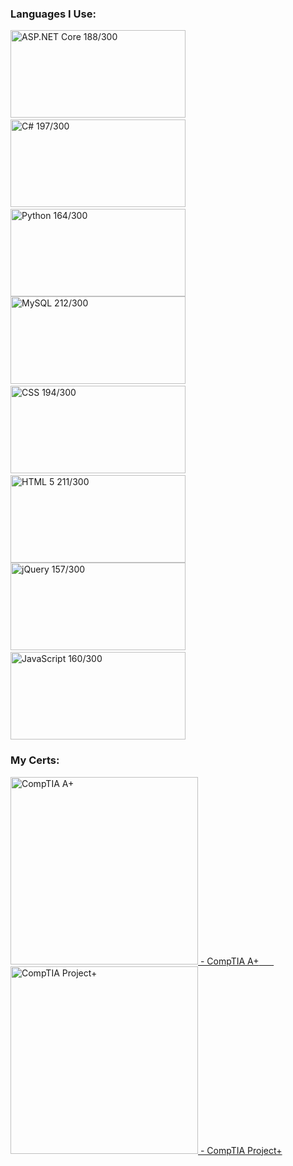 
### Languages I Use:
<img alt='ASP.NET Core 188/300' title='ASP.NET Core 188/300' width='280px' height='140px' src='https://i.stack.imgur.com/07ZIW.png'>&nbsp;<img alt='C# 197/300' title='C# 197/300' width='280px' height='140px' src='https://i.stack.imgur.com/b3G06.png'>&nbsp;<img alt='Python 164/300' title='Python 164/300' width='280px' height='140px' src='https://i.stack.imgur.com/XmujW.png'> <img alt='MySQL 212/300' title='MySQL 212/300' width='280px' height='140px' src='https://i.stack.imgur.com/jCT8U.png'>&nbsp;<img alt='CSS 194/300' title='CSS 194/300' width='280px' height='140px' src='https://i.stack.imgur.com/T2DY5.png'>&nbsp;<img alt='HTML 5 211/300' title='HTML 5 211/300' width='280px' height='140px' src='https://i.stack.imgur.com/DmhjW.png'> <img alt='jQuery 157/300' title='jQuery 157/300' width='280px' height='140px' src='https://i.stack.imgur.com/Drr5K.png'>&nbsp;<img alt='JavaScript 160/300' title='JavaScript 160/300' width='280px' height='140px' src='https://i.stack.imgur.com/7VJUm.png'>

### My Certs:

<a href='https://www.youracclaim.com/badges/ffd7fd21-b0af-4e48-a4a7-17e537b7fc09'><img alt="CompTIA A+" title="CompTIA A+" width='300px' height='300px' src='https://images.youracclaim.com/size/340x340/images/63482325-a0d6-4f64-ae75-f5f33922c7d0/CompTIA_A_2Bce.png'> - CompTIA A+</a><a href='https://www.youracclaim.com/badges/e75a7734-ecf7-4723-a43b-02ba5706eb08'>&nbsp;&nbsp;&nbsp;&nbsp;&nbsp;&nbsp;<img alt='CompTIA Project+' title='CompTIA Project+' width='300px' height='300px' src='https://images.youracclaim.com/size/340x340/images/be6dfc3d-f8a1-4c18-8b16-751600ef61c8/CompTIA_Project_2B.png'> - CompTIA Project+</a>
<!-- [![CompTIA A+](https://images.youracclaim.com/size/340x340/images/63482325-a0d6-4f64-ae75-f5f33922c7d0/CompTIA_A_2Bce.png) - CompTIA A+](https://www.youracclaim.com/badges/ffd7fd21-b0af-4e48-a4a7-17e537b7fc09) -->
<!-- [![CompTIA Project+](https://images.youracclaim.com/size/340x340/images/be6dfc3d-f8a1-4c18-8b16-751600ef61c8/CompTIA_Project_2B.png) - CompTIA Project+](https://www.youracclaim.com/badges/e75a7734-ecf7-4723-a43b-02ba5706eb08) -->
